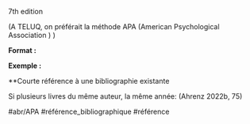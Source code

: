 7th edition
 
(A TELUQ, on préférait la méthode APA (American Psychological Association ) )

**Format :**



**Exemple :**



**Courte référence à une bibliographie existante



Si plusieurs livres du même auteur, la même année:  (Ahrenz 2022b, 75) 

#abr/APA
#référence_bibliographique
#référence
